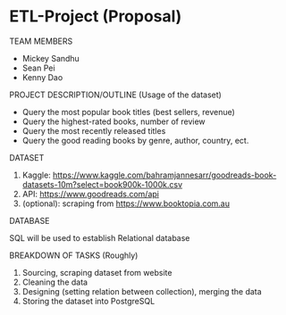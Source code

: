 # ETL-Project (Proposal)


TEAM MEMBERS
  * Mickey Sandhu
  * Sean Pei
  * Kenny Dao

PROJECT DESCRIPTION/OUTLINE (Usage of the dataset)
  * Query the most popular book titles (best sellers, revenue)
  * Query the highest-rated books, number of review
  * Query the most recently released titles
  *	Query the good reading books by genre, author, country, ect.

DATASET

  1.	Kaggle: https://www.kaggle.com/bahramjannesarr/goodreads-book-datasets-10m?select=book900k-1000k.csv
  2.	API: https://www.goodreads.com/api
  3.	(optional): scraping from https://www.booktopia.com.au

DATABASE

  SQL will be used to establish Relational database

BREAKDOWN OF TASKS (Roughly)

  1.	Sourcing, scraping dataset from website
  2.	Cleaning the data
  3.	Designing (setting relation between collection), merging the data
  4.	Storing the dataset into PostgreSQL
